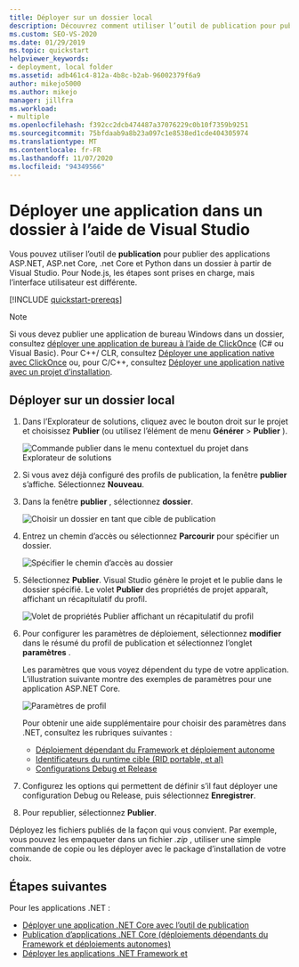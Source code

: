 ```yaml
---
title: Déployer sur un dossier local
description: Découvrez comment utiliser l’outil de publication pour publier des applications ASP.NET, ASP.NET Core, .NET Core et Python dans un dossier à partir de Visual Studio.
ms.custom: SEO-VS-2020
ms.date: 01/29/2019
ms.topic: quickstart
helpviewer_keywords:
- deployment, local folder
ms.assetid: adb461c4-812a-4b8c-b2ab-96002379f6a9
author: mikejo5000
ms.author: mikejo
manager: jillfra
ms.workload:
- multiple
ms.openlocfilehash: f392cc2dcb474487a37076229c0b10f7359b9251
ms.sourcegitcommit: 75bfdaab9a8b23a097c1e8538ed1cde404305974
ms.translationtype: MT
ms.contentlocale: fr-FR
ms.lasthandoff: 11/07/2020
ms.locfileid: "94349566"
---
```

# <a name="deploy-an-app-to-a-folder-using-visual-studio"></a>Déployer une application dans un dossier à l’aide de Visual Studio

Vous pouvez utiliser l’outil de **publication** pour publier des applications ASP.NET, ASP.net Core, .net Core et Python dans un dossier à partir de Visual Studio. Pour Node.js, les étapes sont prises en charge, mais l’interface utilisateur est différente.

[!INCLUDE [quickstart-prereqs](includes/quickstart-prereqs.md)]

> [!NOTE]
> Si vous devez publier une application de bureau Windows dans un dossier, consultez [déployer une application de bureau à l’aide de ClickOnce](how-to-publish-a-clickonce-application-using-the-publish-wizard.md) (C# ou Visual Basic). Pour C++/ CLR, consultez [Déployer une application native avec ClickOnce](/cpp/windows/clickonce-deployment-for-visual-cpp-applications) ou, pour C/C++, consultez [Déployer une application native avec un projet d’installation](/cpp/windows/walkthrough-deploying-a-visual-cpp-application-by-using-a-setup-project).

## <a name="deploy-to-a-local-folder"></a>Déployer sur un dossier local

1. Dans l’Explorateur de solutions, cliquez avec le bouton droit sur le projet et choisissez **Publier** (ou utilisez l’élément de menu **Générer** > **Publier** ).

    ![Commande publier dans le menu contextuel du projet dans Explorateur de solutions](../deployment/media/quickstart-publish.png "Choisir Publier")

1. Si vous avez déjà configuré des profils de publication, la fenêtre **publier** s’affiche. Sélectionnez **Nouveau**.

1. Dans la fenêtre **publier** , sélectionnez **dossier**.

    ![Choisir un dossier en tant que cible de publication](../deployment/media/quickstart-publish-folder-new.png "Choisir un dossier")

1. Entrez un chemin d’accès ou sélectionnez **Parcourir** pour spécifier un dossier.

    ![Spécifier le chemin d’accès au dossier](../deployment/media/quickstart-publish-folder-path.png "Choisir un dossier")

1. Sélectionnez **Publier**. Visual Studio génère le projet et le publie dans le dossier spécifié. Le volet **Publier** des propriétés de projet apparaît, affichant un récapitulatif du profil.

    ![Volet de propriétés Publier affichant un récapitulatif du profil](../deployment/media/quickstart-publish-folder-summary.png)

1. Pour configurer les paramètres de déploiement, sélectionnez **modifier** dans le résumé du profil de publication et sélectionnez l’onglet **paramètres** .

   Les paramètres que vous voyez dépendent du type de votre application. L’illustration suivante montre des exemples de paramètres pour une application ASP.NET Core.

    ![Paramètres de profil](../deployment/media/quickstart-profile-settings.png "Paramètres de profil")

    Pour obtenir une aide supplémentaire pour choisir des paramètres dans .NET, consultez les rubriques suivantes :

    - [Déploiement dépendant du Framework et déploiement autonome](/dotnet/core/deploying/)
    - [Identificateurs du runtime cible (RID portable, et al)](/dotnet/core/rid-catalog)
    - [Configurations Debug et Release](../ide/understanding-build-configurations.md)

1. Configurez les options qui permettent de définir s’il faut déployer une configuration Debug ou Release, puis sélectionnez **Enregistrer**.

1. Pour republier, sélectionnez **Publier**.

Déployez les fichiers publiés de la façon qui vous convient. Par exemple, vous pouvez les empaqueter dans un fichier *.zip* , utiliser une simple commande de copie ou les déployer avec le package d’installation de votre choix.

## <a name="next-steps"></a>Étapes suivantes

Pour les applications .NET :

- [Déployer une application .NET Core avec l’outil de publication](/dotnet/core/deploying/deploy-with-vs)
- [Publication d’applications .NET Core (déploiements dépendants du Framework et déploiements autonomes)](/dotnet/core/deploying/)
- [Déployer les applications .NET Framework et](/dotnet/framework/deployment/)
